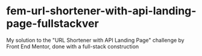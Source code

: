 # fem-url-shortener-with-api-landing-page-fullstackver
My solution to the "URL Shortener with API Landing Page" challenge by Front End Mentor, done with a full-stack construction
